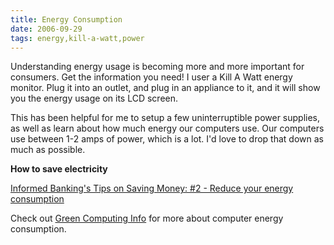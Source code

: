 ```yaml
---
title: Energy Consumption
date: 2006-09-29
tags: energy,kill-a-watt,power
---
```

Understanding energy usage is becoming more and more important for consumers. Get the information you need! I user a Kill A Watt energy monitor. Plug it into an outlet, and plug in an appliance to it, and it will show you the energy usage on its LCD screen.

This has been helpful for me to setup a few uninterruptible power supplies, as well as learn about how much energy our computers use. Our computers use between 1-2 amps of power, which is a lot. I'd love to drop that down as much as possible.

<strong>How to save electricity</strong>

<a href="http://www.informedbanking.com/wiki/Tips_on_Saving_Money">Informed Banking's Tips on Saving Money: #2 - Reduce your energy consumption</a>

Check out <a href="http://www.docunext.com">Green Computing Info</a> for more about computer energy consumption.

